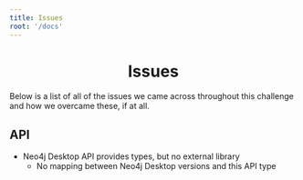```yaml
---
title: Issues
root: '/docs'
---
```


<h1 align="center">
  Issues
</h1>

Below is a list of all of the issues we came across throughout this challenge and how we overcame these, if at all.

## API

- Neo4j Desktop API provides types, but no external library
  - No mapping between Neo4j Desktop versions and this API type
